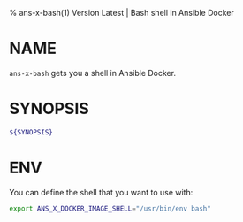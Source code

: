 % ans-x-bash(1) Version Latest | Bash shell in Ansible Docker
# NAME

`ans-x-bash` gets you a shell in Ansible Docker.


# SYNOPSIS

```bash
${SYNOPSIS}
```

# ENV

You can define the shell that you want to use with:
```bash
export ANS_X_DOCKER_IMAGE_SHELL="/usr/bin/env bash"
```